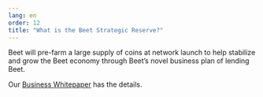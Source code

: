 ```yaml
---
lang: en
order: 12
title: "What is the Beet Strategic Reserve?"
---
```


Beet will pre-farm a large supply of coins at network launch to help stabilize and grow the Beet economy through Beet’s novel business plan of lending Beet.

Our [Business Whitepaper](https://www.beetnetwork.org/assets/Beet-Business-Whitepaper-2021-02-09-v1.0.pdf) has the details.
